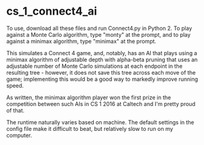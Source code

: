 # cs_1_connect4_ai
To use, download all these files and run Connect4.py in Python 2. To play against a Monte Carlo algorithm, type "monty" at the prompt, and to play against a minimax algorithm, type "minimax" at the prompt.

This simulates a Connect 4 game, and, notably, has an AI that plays using a minimax algorithm of adjustable depth with alpha-beta pruning that uses an adjustable number of Monte Carlo simulations at each endpoint in the resulting tree - however, it does not save this tree across each move of the game; implementing this would be a good way to markedly improve running speed.

As written, the minimax algorithm player won the first prize in the competition between such AIs in CS 1 2016 at Caltech and I'm pretty proud of that.

The runtime naturally varies based on machine. The default settings in the config file make it difficult to beat, but relatively slow to run on my computer.
